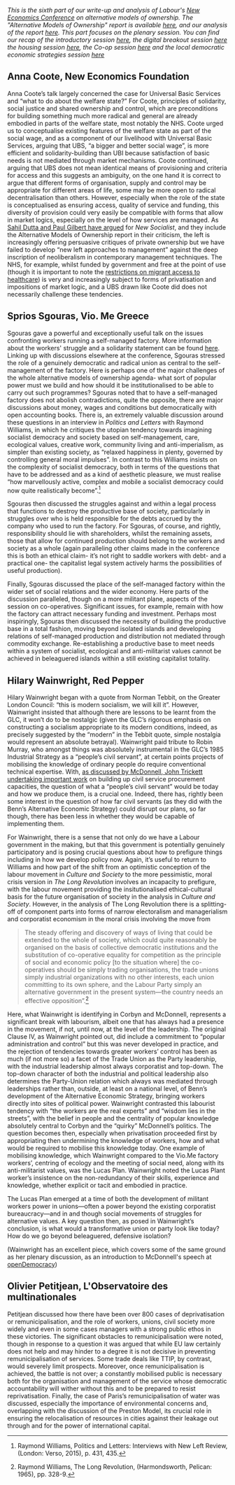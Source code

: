 *This is the sixth part of our write-up and analysis of Labour's [New Economics Conference](https://labour.org.uk/issues/campaigns/alternative-models-ownership-conference/) on alternative models of ownership. The "Alternative Models of Ownership" report is available [here](https://labour.org.uk/manifesto/manifesto-resources/), and our analysis of the report [here](https://newsocialist.org.uk/labours-alternative-models-of-ownership-report/). This part focuses on the plenary session. You can find our recap of the introductory session [here](/labours-new-economics-conference-part-one-introductory-session/), the digital breakout session [here](/labours-new-economics-conference-part-two-digital-session/) the housing session [here](https://newsocialist.org.uk/labours-new-economics-conference-part-three-housing-session/), the Co-op session [here](https://newsocialist.org.uk/labours-new-economics-conference-part-four-co-operatives-session/) and the local democratic economic strategies session [here](https://newsocialist.org.uk/labours-new-economics-conference-part-five-local-democratic-economic-strategies/)*

## Anna Coote, New Economics Foundation

Anna Coote’s talk largely concerned the case for Universal Basic Services and “what to do about the welfare state?” For Coote, principles of solidarity, social justice and shared ownership and control, which are preconditions for building something much more radical and general are already embodied in parts of the welfare state, most notably the NHS. Coote urged us to conceptualise existing features of the welfare state as part of the social wage, and as a component of our livelihood with Universal Basic Services, arguing that UBS, “a bigger and better social wage”, is more efficient and solidarity-building than UBI because satisfaction of basic needs is not mediated through market mechanisms. Coote continued, arguing that UBS does not mean identical means of provisioning and criteria for access and this suggests an ambiguity, on the one hand it is correct to argue that different forms of organisation, supply and control may be appropriate for different areas of life, some may be more open to radical decentralisation than others. However, especially when the role of the state is conceptualised as ensuring access, quality of service and funding, this diversity of provision could very easily be compatible with forms that allow in market logics, especially on the level of how services are managed. As [Sahil Dutta and Paul Gilbert have argued](https://newsocialist.org.uk/barely-managing-on-whats-missing-from-left-political-economy/) for *New Socialist*, and they include the Alternative Models of Ownership report in their criticism, the left is increasingly offering persuasive critiques of private ownership but we have failed to develop “new left approaches to management” against the deep inscription of neoliberalism in contemporary management techniques. The NHS, for example, whilst funded by government and free at the point of use (though it is important to note the [restrictions on migrant access to healthcare](https://newsocialist.org.uk/healthcare-is-a-human-right-migrant-solidarity-in-the-nhs/)) is very and increasingly subject to forms of privatisation and impositions of market logic, and a UBS drawn like Coote did does not necessarily challenge these tendencies.

## Sprios Sgouras, Vio. Me Greece

Sgouras gave a powerful and exceptionally useful talk on the issues confronting workers running a self-managed factory. More information about the workers' struggle and a solidarity statement can be found [here](http://www.viome.org/2018/01/solidarity-signatures-hands-off.html). Linking up with discussions elsewhere at the conference, Sgouras stressed the role of a genuinely democratic and radical union as central to the self-management of the factory. Here is perhaps one of the major challenges of the whole alternative models of ownership agenda- what sort of popular power must we build and how should it be institutionalised to be able to carry out such programmes? Sgouras noted that to have a self-managed factory does not abolish contradictions, quite the opposite, there are major discussions about money, wages and conditions but democratically with open accounting books. There is, an extremely valuable discussion around these questions in an interview in *Politics and Letters* with Raymond Williams, in which he critiques the utopian tendency towards imagining socialist democracy and society based on self-management, care, ecological values, creative work, community living and anti-imperialism, as simpler than existing society, as “relaxed happiness in plenty, governed by controlling general moral impulses”. In contrast to this Williams insists on the complexity of socialist democracy, both in terms of the questions that have to be addressed and as a kind of aesthetic pleasure, we must realise “how marvellously active, complex and mobile a socialist democracy could now quite realistically become”.[^1] 

Sgouras then discussed the struggles against and within a legal process that functions to destroy the productive base of society, particularly in struggles over who is held responsible for the debts accrued by the company who used to run the factory. For Sgouras, of course, and rightly, responsibility should lie with shareholders, whilst the remaining assets, those that allow for continued production should belong to the workers and society as a whole (again paralleling other claims made in the conference this is both an ethical claim- it’s not right to saddle workers with debt- and a practical one- the capitalist legal system actively harms the possibilities of useful production). 

Finally, Sgouras discussed the place of the self-managed factory within the wider set of social relations and the wider economy. Here parts of the discussion paralleled, though on a more militant plane, aspects of the session on co-operatives. Significant issues, for example, remain with how the factory can attract necessary funding and investment. Perhaps most inspiringly, Sgouras then discussed the necessity of building the productive base in a total fashion, moving beyond isolated islands and developing relations of self-managed production and distribution not mediated through commodity exchange. Re-establishing a productive base to meet needs within a system of socialist, ecological and anti-militarist values cannot be achieved in beleaguered islands within a still existing capitalist totality.

## Hilary Wainwright, Red Pepper

Hilary Wainwright began with a quote from Norman Tebbit, on the Greater London Council: “this is modern socialism, we will kill it”. However, Wainwright insisted that although there are lessons to be learnt from the GLC, it won’t do to be nostalgic (given the GLC’s rigorous emphasis on constructing a socialism appropriate to its modern conditions, indeed, as precisely suggested by the “modern” in the Tebbit quote, simple nostalgia would represent an absolute betrayal). Wainwright paid tribute to Robin Murray, who amongst things was absolutely instrumental in the GLC’s 1985 Industrial Strategy as a “people’s civil servant”, at certain points projects of mobilising the knowledge of ordinary people do require conventional technical expertise. With, [as discussed by McDonnell, John Trickett undertaking important work](https://newsocialist.org.uk/labours-new-economics-conference-part-one-introductory-session/) on building up civil service procurement capacities, the question of what a “people’s civil servant” would be today and how we produce them, is a crucial one. Indeed, there has, rightly been some interest in the question of how far civil servants (as they did with the Benn’s Alternative Economic Strategy) could disrupt our plans, so far though, there has been less in whether they would be capable of implementing them. 

For Wainwright, there is a sense that not only do we have a Labour government in the making, but that this government is potentially genuinely participatory and is posing crucial questions about how to prefigure things including in how we develop policy now. Again, it’s useful to return to Williams and how part of the shift from an optimistic conception of the labour movement in *Culture and Society* to the more pessimistic, moral crisis version in *The Long Revolution* involves an incapacity to prefigure, with the labour movement providing the insitutionalised ethical-cultural basis for the future organisation of society in the analysis in *Culture and Society*. However, in the analysis of The Long Revolution there is a splitting-off of component parts into forms of narrow electoralism and managerialism and corporatist economism in the moral crisis involving the move from

> The steady offering and discovery of ways of living that could be extended to the whole of society, which could quite reasonably be organised on the basis of collective democratic institutions and the substitution of co-operative equality for competition as the principle of social and economic policy [to the situation where] the co-operatives should be simply trading organisations, the trade unions simply industrial organizations with no other interests, each union committing to its own sphere, and the Labour Party simply an alternative government in the present system—the country needs an effective opposition”.[^2] 

Here, what Wainwright is identifying in Corbyn and McDonnell, represents a significant break with labourism, albeit one that has always had a presence in the movement, if not, until now, at the level of the leadership. The original Clause IV, as Wainwright pointed out, did include a commitment to “popular administration and control” but this was never developed in practice, and the rejection of tendencies towards greater workers’ control has been as much (if not more so) a facet of the Trade Union as the Party leadership, with the industrial leadership almost always corporatist and top-down. The top-down character of both the industrial and political leadership also determines the Party-Union relation which always was mediated through leaderships rather than, outside, at least on a national level, of Benn’s development of the Alternative Economic Strategy, bringing workers directly into sites of political power. Wainwright contrasted this labourist tendency with “the workers are the real experts” and “wisdom lies in the streets”, with the belief in people and the centrality of popular knowledge absolutely central to Corbyn and the “quirky” McDonnell’s politics. The question becomes then, especially when privatisation proceeded first by appropriating then undermining the knowledge of workers, how and what would be required to mobilise this knowledge today. One example of mobilising knowledge, which Wainwright compared to the Vio.Me factory workers’, centring of ecology and the meeting of social need, along with its anti-militarist values, was the Lucas Plan. Wainwright noted the Lucas Plant worker’s insistence on the non-redundancy of their skills, experience and knowledge, whether explicit or tacit and embodied in practice.

The Lucas Plan emerged at a time of both the development of militant workers power in unions—often a power beyond the existing corporatist bureaucracy—and in and though social movements of struggles for alternative values. A key question then, as posed in Wainwright’s conclusion, is what would a transformative union or party look like today? How do we go beyond beleaguered, defensive isolation?  

(Wainwright has an excellent piece, which covers some of the same ground as her plenary discussion, as an introduction to McDonnell's speech at [openDemocracy](https://www.opendemocracy.net/uk/hilary-wainwright/new-economics-of-labour))

## Olivier Petitjean, L'Observatoire des multinationales

Petitjean discussed how there have been over 800 cases of deprivatisation or remunicipalisation, and the role of workers, unions, civil society more widely and even in some cases managers with a strong public ethos in these victories. The significant obstacles to remunicipalisation were noted, though in response to a question it was argued that while EU law certainly does not help and may hinder to a degree it is not decisive in preventing remunicipalisation of services. Some trade deals like TTIP, by contrast, would severely limit prospects. Moreover, once remunicipalisation is achieved, the battle is not over; a constantly mobilised public is necessary both for the organisation and management of the service whose democratic accountability will wither without this and to be prepared to resist reprivatisation. Finally, the case of Paris’s remunicipalisation of water was discussed, especially the importance of environmental concerns and, overlapping with the discussion of the Preston Model, its crucial role in ensuring the relocalisation of resources in cities against their leakage out through and for the power of international capital.

[^1]: Raymond Williams, Politics and Letters: Interviews with New Left Review, (London: Verso, 2015), p. 431, 435.
[^2]: Raymond Williams, The Long Revolution, (Harmondsworth, Pelican: 1965), pp. 328-9.
